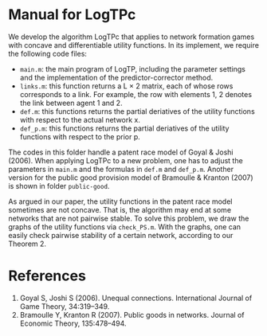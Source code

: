 # Manual for LogTPc
We develop the algorithm LogTPc that applies to network formation games with concave and differentiable utility functions.
In its implement, we require the following code files:

- `main.m`: the main program of LogTP, including the parameter settings and the
implementation of the predictor-corrector method.
- `links.m`: this function returns a L × 2 matrix, each of whose rows corresponds to
a link. For example, the row with elements 1, 2 denotes the link between agent 1
and 2.
- `def.m`: this functions returns the partial deriatives of the utility functions with respect to the actual network x.
- `def_p.m`: this functions returns the partial deriatives of the utility functions with respect to the prior p.

The codes in this folder handle a patent race model of Goyal & Joshi (2006). When applying LogTPc to a new problem, 
one has to adjust the parameters in `main.m` and the formulas in `def.m` and `def_p.m`. Another version for the public good provision model of Bramoulle & Kranton (2007) is shown in folder `public-good`.

As argued in our paper, the utility functions in the patent race model sometimes are not concave. That is, the algorithm may 
end at some networks that are not pairwise stable. To solve this problem, we draw the graphs of the utility functions via `check_PS.m`. With the graphs, one can
easily check pairwise stability of a certain network, according to our Theorem 2.

# References
1. Goyal S, Joshi S (2006). Unequal connections. International Journal of Game Theory, 34:319–349.
2. Bramoulle Y, Kranton R (2007). Public goods in networks. Journal of Economic Theory, 135:478–494.
